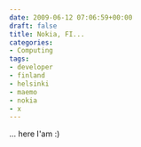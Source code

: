 ```yaml
---
date: 2009-06-12 07:06:59+00:00
draft: false
title: Nokia, FI...
categories:
- Computing
tags:
- developer
- finland
- helsinki
- maemo
- nokia
- x
---
```


... here I'am :)
